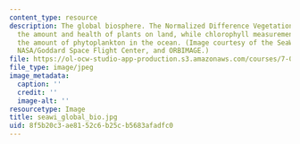 ```yaml
---
content_type: resource
description: The global biosphere. The Normalized Difference Vegetation Index measures
  the amount and health of plants on land, while chlorophyll measurements indicate
  the amount of phytoplankton in the ocean. (Image courtesy of the SeaWiFS Project,
  NASA/Goddard Space Flight Center, and ORBIMAGE.)
file: https://ol-ocw-studio-app-production.s3.amazonaws.com/courses/7-014-introductory-biology-spring-2005/8f5b20c3ae8152c6b25cb5683afadfc0_seawi_global_bio.jpg
file_type: image/jpeg
image_metadata:
  caption: ''
  credit: ''
  image-alt: ''
resourcetype: Image
title: seawi_global_bio.jpg
uid: 8f5b20c3-ae81-52c6-b25c-b5683afadfc0
---
```


